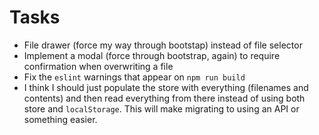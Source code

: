 # Tasks
* File drawer (force my way through bootstap) instead of file selector
* Implement a modal (force through bootstrap, again) to require confirmation when overwriting a file
* Fix the `eslint` warnings that appear on `npm run build`
* I think I should just populate the store with everything (filenames and contents) and then read everything from there instead of using both store and `localStorage`. This will make migrating to using an API or something easier.

